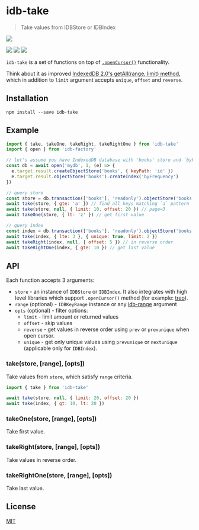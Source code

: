 # idb-take

> Take values from IDBStore or IDBIndex

[![](https://saucelabs.com/browser-matrix/idb-take.svg)](https://saucelabs.com/u/idb-take)

[![](https://img.shields.io/npm/v/idb-take.svg)](https://npmjs.org/package/idb-take)
[![](https://img.shields.io/travis/treojs/idb-take.svg)](https://travis-ci.org/treojs/idb-take)
[![](http://img.shields.io/npm/dm/idb-take.svg)](https://npmjs.org/package/idb-take)

`idb-take` is a set of functions on top of  [`.openCursor()`](https://www.w3.org/TR/IndexedDB/#widl-IDBObjectStore-openCursor-IDBRequest-any-range-IDBCursorDirection-direction) functionality.

Think about it as improved [IndexedDB 2.0's getAll(range, limit) method](https://developer.mozilla.org/en-US/docs/Web/API/IDBObjectStore/getAll), which in addition to `limit` argument accepts `unique`, `offset` and `reverse`.

## Installation

    npm install --save idb-take

## Example

```js
import { take, takeOne, takeRight, takeRightOne } from 'idb-take'
import { open } from 'idb-factory'

// let's assume you have IndexedDB database with 'books' store and `byFrequency` index
const db = await open('mydb', 1, (e) => {
  e.target.result.createObjectStore('books', { keyPath: 'id' })  
  e.target.result.objectStore('books').createIndex('byFrequency')
})

// query store
const store = db.transaction(['books'], 'readonly').objectStore('books')
await take(store, { gte: 'a' }) // find all keys matching `a` pattern
await take(store, null, { limit: 10, offset: 20 }) // page=3
await takeOne(store, { lt: 'z' }) // get first value

// query index
const index = db.transaction(['books'], 'readonly').objectStore('books').index('byFrequency')
await take(index, { lte: 3 }, { unique: true, limit: 2 })
await takeRight(index, null, { offset: 5 }) // in reverse order
await takeRightOne(index, { gte: 10 }) // get last value
```

## API

Each function accepts 3 arguments:
- `store` - an instance of `IDBStore` or `IDBIndex`. It also integrates with high level libraries which support `.openCursor()` method (for example: [treo](https://github.com/treojs/treo)).
- `range` (optional) - `IDBKeyRange` instance or any [idb-range](https://github.com/treojs/idb-range) argument
- `opts` (optional) - filter options:
  - `limit` - limit amount or returned values  
  - `offset` - skip values
  - `reverse` - get values in reverse order using `prev` or `prevunique` when open cursor.
  - `unique` - get only unique values using `prevunique` or `nextunique` (applicable only for `IDBIndex`).

### take(store, [range], [opts])

Take values from `store`, which satisfy `range` criteria.

```js
import { take } from 'idb-take'

await take(store, null, { limit: 20, offset: 20 })
await take(index, { gt: 10, lt: 20 })
```

### takeOne(store, [range], [opts])

Take first value.

### takeRight(store, [range], [opts])

Take values in reverse order.

### takeRightOne(store, [range], [opts])

Take last value.

## License

[MIT](./LICENSE)
